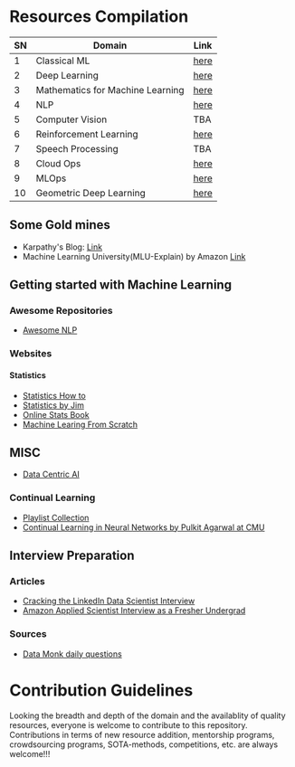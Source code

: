 # Resources Compilation
| SN | Domain | Link |
|----|--------|------|
| 1  | Classical ML | [here](https://github.com/Mrutyunjay01/ML-DS-DL-RL-CV-NLP-ETC-Resources-Compilation/blob/main/Resources/classical_ml.md) |
| 2  | Deep Learning | [here](https://github.com/Mrutyunjay01/ML-DS-DL-RL-CV-NLP-ETC-Resources-Compilation/blob/main/Resources/deep_learning.md) |
| 3  | Mathematics for Machine Learning | [here](https://github.com/Mrutyunjay01/ML-DS-DL-RL-CV-NLP-ETC-Resources-Compilation/blob/main/Resources/mathematics_for_ml.md) |
| 4  | NLP | [here](https://github.com/Mrutyunjay01/ML-DS-DL-RL-CV-NLP-ETC-Resources-Compilation/blob/main/Resources/natural_language_processing.md) |
| 5  | Computer Vision | TBA |
| 6  | Reinforcement Learning | [here](https://github.com/Mrutyunjay01/ML-DS-DL-RL-CV-NLP-ETC-Resources-Compilation/blob/main/Resources/reinforcement_learning.md) |
| 7  | Speech Processing | TBA |
| 8  | Cloud Ops | [here](https://github.com/Mrutyunjay01/ML-DS-DL-RL-CV-NLP-ETC-Resources-Compilation/blob/main/Resources/cloud_technologies.md) |
| 9  | MLOps | [here](https://github.com/Mrutyunjay01/ML-DS-DL-RL-CV-NLP-ETC-Resources-Compilation/blob/main/Resources/mlops.md) |
| 10 | Geometric Deep Learning | [here](https://github.com/Mrutyunjay01/ML-DS-DL-RL-CV-NLP-ETC-Resources-Compilation/blob/main/Resources/geometric_deeplearning.md) |

## Some Gold mines
- Karpathy's Blog: [Link](https://karpathy.github.io/)
- Machine Learning University(MLU-Explain) by Amazon [Link](https://mlu-explain.github.io/)
## Getting started with Machine Learning
### Awesome Repositories
- [Awesome NLP](https://github.com/keon/awesome-nlp)

### Websites
#### Statistics
- [Statistics How to](https://www.statisticshowto.com/)
- [Statistics by Jim](https://statisticsbyjim.com/)
- [Online Stats Book](https://onlinestatbook.com/2/index.html)
- [Machine Learing From Scratch](https://dafriedman97.github.io/mlbook/content/introduction.html)

## MISC
- [Data Centric AI](https://github.com/HazyResearch/data-centric-ai)
### Continual Learning
- [Playlist Collection](https://www.youtube.com/playlist?list=PLm6QXeaB-XkBnwzxO3x4HlgXV4C3HtK52)
- [Continual Learning in Neural Networks by Pulkit Agarwal at CMU](https://www.youtube.com/watch?v=06_iBtEeUTc)
## Interview Preparation
### Articles
- [Cracking the LinkedIn Data Scientist Interview](https://medium.com/datainterview/cracking-the-linkedin-data-scientist-interview-772b7d9e77df)
- [Amazon Applied Scientist Interview as a Fresher Undergrad](https://medium.com/@ultronmaster/amazon-applied-scientist-interview-experience-as-fresher-undergrad-b9a2c5b40a63)

### Sources
- [Data Monk daily questions](https://github.com/Mrutyunjay01/ML-DS-DL-RL-CV-NLP-ETC-Resources-Compilation/blob/main/Cracking-data-science-interviews.md)

# Contribution Guidelines
Looking the breadth and depth of the domain and the availablity of quality resources, everyone is welcome to contribute to this repository. Contributions in terms of new resource addition, mentorship programs, crowdsourcing programs, SOTA-methods, competitions, etc. are always welcome!!!
